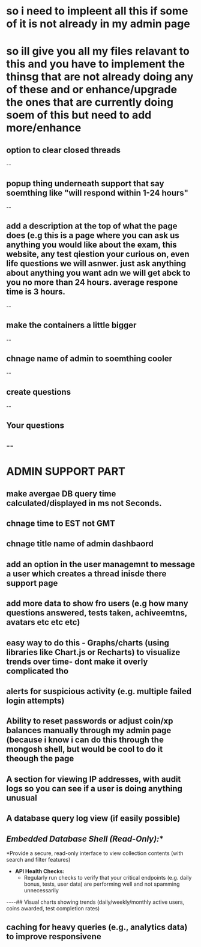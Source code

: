 # so i need to impleent all this if some of it is not already in my admin page
# so ill give you all my files relavant to this and you have to implement the thinsg that are not already doing any of these and or enhance/upgrade the ones that are currently doing soem of this but need to add more/enhance


## option to clear closed threads
--
## popup thing underneath support that say soemthing like "will respond within 1-24 hours"
--
## add a description at the top of what the page does (e.g this is a page where you can ask us anything you would like about the exam, this website, any test qiestion your curious on, even life questions we will asnwer. just ask anything about anything you want adn we will get abck to you no more than 24 hours. average respone time is 3 hours.
--
## make the containers a little bigger
--
## chnage name of admin to soemthing cooler
--
## create questions
--
## Your questions
--
--
# ADMIN SUPPORT PART

## make avergae DB query time calculated/displayed in ms not Seconds.

## chnage time to EST not GMT

## chnage title name of admin dashbaord

## add an option in the user managemnt to message a user which creates a thread inisde there support page

## add more data to show fro users (e.g how many questions answered, tests taken, achiveemtns, avatars etc etc etc)

## easy way to do this - Graphs/charts (using libraries like Chart.js or Recharts) to visualize trends over time- dont make it overly complicated tho

## alerts for suspicious activity (e.g. multiple failed login attempts)

## Ability to reset passwords or adjust coin/xp balances manually through my admin page (because i know i can do this through the mongosh shell, but would be cool to do it theough the page

## A section for viewing IP addresses, with audit logs so you can see if a user is doing anything unusual

## A database query log view (if easily possible)

## *Embedded Database Shell (Read-Only):**  
 *Provide a secure, read-only interface to view collection contents (with search and filter features)  
- **API Health Checks:**  
  - Regularly run checks to verify that your critical endpoints (e.g. daily bonus, tests, user data) are performing well and not spamming unnecessarily

----##  Visual charts showing trends (daily/weekly/monthly active users, coins awarded, test completion rates)

## caching for heavy queries (e.g., analytics data) to improve responsivene
